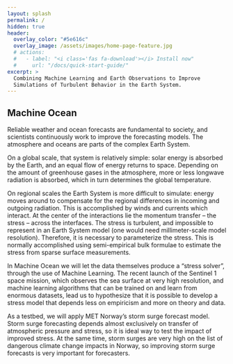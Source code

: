 ```yaml
---
layout: splash
permalink: /
hidden: true
header:
  overlay_color: "#5e616c"
  overlay_image: /assets/images/home-page-feature.jpg
  # actions:
  #   - label: "<i class='fas fa-download'></i> Install now"
  #     url: "/docs/quick-start-guide/"
excerpt: >
  Combining Machine Learning and Earth Observations to Improve
  Simulations of Turbulent Behavior in the Earth System.
---
```


## Machine Ocean

Reliable weather and ocean forecasts are fundamental to society, and scientists continuously work
to improve the forecasting models. The atmosphere and oceans are parts of the complex Earth System.

On a global scale, that system is relatively simple: solar energy is absorbed by the Earth, and an
equal flow of energy returns to space. Depending on the amount of greenhouse gases in the
atmosphere, more or less longwave radiation is absorbed, which in turn determines the global
temperature.

On regional scales the Earth System is more difficult to simulate: energy moves around to
compensate for the regional differences in incoming and outgoing radiation. This is accomplished by
winds and currents which interact. At the center of the interactions lie the momentum transfer –
the stress – across the interfaces. The stress is turbulent, and impossible to represent in an
Earth System model (one would need millimeter-scale model resolution). Therefore, it is necessary
to parameterize the stress. This is normally accomplished using semi-empirical bulk formulae to
estimate the stress from sparse surface measurements.

In Machine Ocean we will let the data themselves produce a “stress solver”, through the use of
Machine Learning. The recent launch of the Sentinel 1 space mission, which observes the sea surface
at very high resolution, and machine learning algorithms that can be trained on and learn from
enormous datasets, lead us to hypothesize that it is possible to develop a stress model that
depends less on empiricism and more on theory and data.

As a testbed, we will apply MET Norway’s storm surge forecast model. Storm surge forecasting
depends almost exclusively on transfer of atmospheric pressure and stress, so it is ideal way to
test the impact of improved stress. At the same time, storm surges are very high on the list of
dangerous climate change impacts in Norway, so improving storm surge forecasts is very important
for forecasters.
